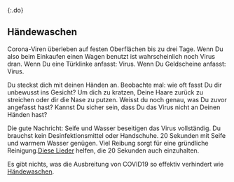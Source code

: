 {:.do}
## Händewaschen

Corona-Viren überleben auf festen Oberflächen bis zu drei Tage. Wenn Du also beim Einkaufen einen Wagen benutzt ist wahrscheinlich noch Virus dran. Wenn Du eine Türklinke anfasst: Virus. Wenn Du Geldscheine anfasst: Virus. 

Du steckst dich mit deinen Händen an. Beobachte mal: wie oft fasst Du dir unbewusst ins Gesicht? Um dich zu kratzen, Deine Haare zurück zu streichen oder dir die Nase zu putzen. Weisst du noch genau, was Du zuvor angefasst hast? Kannst Du sicher sein, dass Du das Virus nicht an Deinen Händen hast?

Die gute Nachricht: Seife und Wasser beseitigen das Virus vollständig. Du brauchst kein Desinfektionsmittel oder Handschuhe. 20 Sekunden mit Seife und warmem Wasser genügen. Viel Reibung sorgt für eine gründliche Reinigung.[Diese Lieder](https://www.seattletimes.com/life/wellness/coronavirus-prevention-10-awesome-tunes-to-sing-while-you-wash-your-hands/?utm_medium=social&utm_campaign=owned_echobox_tw_m&utm_source=Twitter#Echobox=1583369786) helfen, die 20 Sekunden auch einzuhalten. 

Es gibt nichts, was die Ausbreitung von COVID19 so effektiv verhindert wie [Händewaschen](https://twitter.com/PalliThordarson/status/1236549305189597189).
